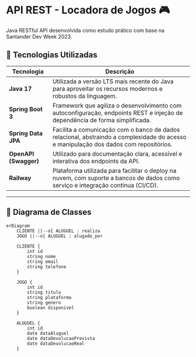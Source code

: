 # API REST - Locadora de Jogos 🎮

Java RESTful API desenvolvida como estudo prático com base na Santander Dev Week 2023.

## 🚀 Tecnologias Utilizadas

| Tecnologia         | Descrição                                                                                                                                     |
|--------------------|------------------------------------------------------------------------------------------------------------------------------------------------|
| **Java 17**        | Utilizada a versão LTS mais recente do Java para aproveitar os recursos modernos e robustos da linguagem.                                     |
| **Spring Boot 3**  | Framework que agiliza o desenvolvimento com autoconfiguração, endpoints REST e injeção de dependência de forma simplificada.                  |
| **Spring Data JPA**| Facilita a comunicação com o banco de dados relacional, abstraindo a complexidade do acesso e manipulação dos dados com repositórios.        |
| **OpenAPI (Swagger)** | Utilizado para documentação clara, acessível e interativa dos endpoints da API.                                                            |
| **Railway**        | Plataforma utilizada para facilitar o deploy na nuvem, com suporte a bancos de dados como serviço e integração contínua (CI/CD).             |

---

## 🧠 Diagrama de Classes

```mermaid
erDiagram
    CLIENTE ||--o{ ALUGUEL : realiza
    JOGO ||--o{ ALUGUEL : alugado_por

    CLIENTE {
        int id
        string nome
        string email
        string telefone
    }

    JOGO {
        int id
        string titulo
        string plataforma
        string genero
        boolean disponivel
    }

    ALUGUEL {
        int id
        date dataAluguel
        date dataDevolucaoPrevista
        date dataDevolucaoReal
    }
